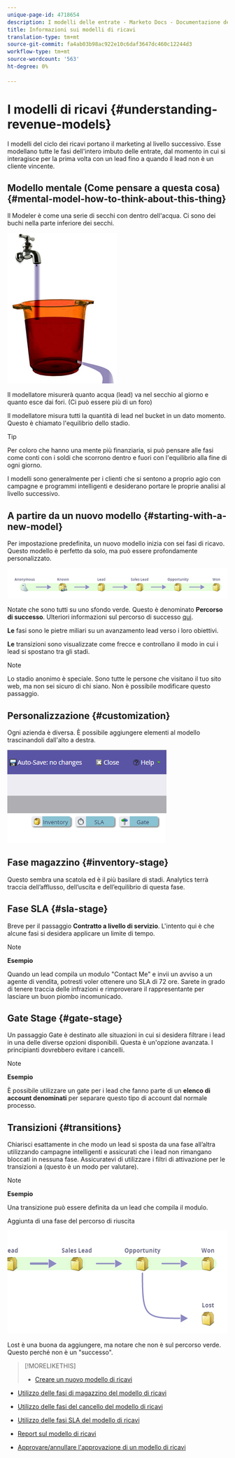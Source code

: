 ```yaml
---
unique-page-id: 4718654
description: I modelli delle entrate - Marketo Docs - Documentazione del prodotto
title: Informazioni sui modelli di ricavi
translation-type: tm+mt
source-git-commit: fa4ab03b98ac922e10c6daf3647dc460c12244d3
workflow-type: tm+mt
source-wordcount: '563'
ht-degree: 0%

---
```



# I modelli di ricavi {#understanding-revenue-models}

I modelli del ciclo dei ricavi portano il marketing al livello successivo. Esse modellano tutte le fasi dell&#39;intero imbuto delle entrate, dal momento in cui si interagisce per la prima volta con un lead fino a quando il lead non è un cliente vincente.

## Modello mentale (Come pensare a questa cosa) {#mental-model-how-to-think-about-this-thing}

Il Modeler è come una serie di secchi con dentro dell&#39;acqua. Ci sono dei buchi nella parte inferiore dei secchi.

![](assets/image2015-6-12-10-3a14-3a4.png)

Il modellatore misurerà quanto acqua (lead) va nel secchio al giorno e quanto esce dai fori. (Ci può essere più di un foro)

Il modellatore misura tutti la quantità di lead nel bucket in un dato momento. Questo è chiamato l&#39;equilibrio dello stadio.

>[!TIP]
>
>Per coloro che hanno una mente più finanziaria, si può pensare alle fasi come conti con i soldi che scorrono dentro e fuori con l&#39;equilibrio alla fine di ogni giorno.

I modelli sono generalmente per i clienti che si sentono a proprio agio con campagne e programmi intelligenti e desiderano portare le proprie analisi al livello successivo.

## A partire da un nuovo modello {#starting-with-a-new-model}

Per impostazione predefinita, un nuovo modello inizia con sei fasi di ricavo. Questo modello è perfetto da solo, ma può essere profondamente personalizzato.

![](assets/image2015-6-12-9-3a43-3a11.png)

Notate che sono tutti su uno sfondo verde. Questo è denominato **Percorso di successo**. Ulteriori informazioni sul percorso di successo [qui](/help/marketo/product-docs/reporting/revenue-cycle-analytics/revenue-cycle-models/understanding-revenue-model-success-path.md).

**Le** fasi sono le pietre miliari su un avanzamento lead verso i loro obiettivi.

**Le** transizioni sono visualizzate come frecce e controllano il modo in cui i lead si spostano tra gli stadi.

>[!NOTE]
>
>Lo stadio anonimo è speciale. Sono tutte le persone che visitano il tuo sito web, ma non sei sicuro di chi siano. Non è possibile modificare questo passaggio.

## Personalizzazione {#customization}

Ogni azienda è diversa. È possibile aggiungere elementi al modello trascinandoli dall&#39;alto a destra.

![](assets/image2015-6-12-9-3a45-3a36.png)

## Fase magazzino {#inventory-stage}

Questo sembra una scatola ed è il più basilare di stadi. Analytics terrà traccia dell’afflusso, dell’uscita e dell’equilibrio di questa fase.

## Fase SLA {#sla-stage}

Breve per il passaggio **Contratto a livello di servizio**. L&#39;intento qui è che alcune fasi si desidera applicare un limite di tempo.

>[!NOTE]
>
>**Esempio**
>
>Quando un lead compila un modulo &quot;Contact Me&quot; e invii un avviso a un agente di vendita, potresti voler ottenere uno SLA di 72 ore. Sarete in grado di tenere traccia delle infrazioni e rimproverare il rappresentante per lasciare un buon piombo incomunicado.

## Gate Stage {#gate-stage}

Un passaggio Gate è destinato alle situazioni in cui si desidera filtrare i lead in una delle diverse opzioni disponibili. Questa è un&#39;opzione avanzata. I principianti dovrebbero evitare i cancelli.

>[!NOTE]
>
>**Esempio**
>
>È possibile utilizzare un gate per i lead che fanno parte di un **elenco di account denominati** per separare questo tipo di account dal normale processo.

## Transizioni {#transitions}

Chiarisci esattamente in che modo un lead si sposta da una fase all’altra utilizzando campagne intelligenti e assicurati che i lead non rimangano bloccati in nessuna fase. Assicuratevi di utilizzare i filtri di attivazione per le transizioni a (questo è un modo per valutare).

>[!NOTE]
>
>**Esempio**
>
>Una transizione può essere definita da un lead che compila il modulo.

Aggiunta di una fase del percorso di riuscita

![](assets/image2015-6-12-10-3a10-3a26.png)

Lost è una buona da aggiungere, ma notare che non è sul percorso verde. Questo perché non è un &quot;successo&quot;.

>[!MORELIKETHIS]
>
>* [Creare un nuovo modello di ricavi](/help/marketo/product-docs/reporting/revenue-cycle-analytics/revenue-cycle-models/create-a-new-revenue-model.md)
   >
   >
* [Utilizzo delle fasi di magazzino del modello di ricavi](/help/marketo/product-docs/reporting/revenue-cycle-analytics/revenue-cycle-models/using-revenue-model-inventory-stages.md)
   >
   >
* [Utilizzo delle fasi del cancello del modello di ricavi](/help/marketo/product-docs/reporting/revenue-cycle-analytics/revenue-cycle-models/using-revenue-model-gate-stages.md)
   >
   >
* [Utilizzo delle fasi SLA del modello di ricavi](/help/marketo/product-docs/reporting/revenue-cycle-analytics/revenue-cycle-models/using-revenue-model-sla-stages.md)
   >
   >
* [Report sul modello di ricavi](/help/marketo/product-docs/reporting/revenue-cycle-analytics/revenue-cycle-models/report-on-your-revenue-model.md)
   >
   >
* [Approvare/annullare l&#39;approvazione di un modello di ricavi](/help/marketo/product-docs/reporting/revenue-cycle-analytics/revenue-cycle-models/approve-unapprove-a-revenue-model.md)

